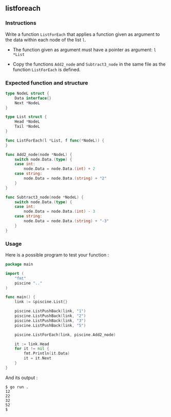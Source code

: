 ## listforeach

### Instructions

Write a function `ListForEach` that applies a function given as argument to the data within each node of the list `l`.

- The function given as argument must have a pointer as argument: `l *List`

- Copy the functions `Add2_node` and `Subtract3_node` in the same file as the function `ListForEach` is defined.

### Expected function and structure

```go
type NodeL struct {
	Data interface{}
	Next *NodeL
}

type List struct {
	Head *NodeL
	Tail *NodeL
}

func ListForEach(l *List, f func(*NodeL)) {
}

func Add2_node(node *NodeL) {
	switch node.Data.(type) {
	case int:
		node.Data = node.Data.(int) + 2
	case string:
		node.Data = node.Data.(string) + "2"
	}
}

func Subtract3_node(node *NodeL) {
	switch node.Data.(type) {
	case int:
		node.Data = node.Data.(int) - 3
	case string:
		node.Data = node.Data.(string) + "-3"
	}
}
```

### Usage

Here is a possible program to test your function :

```go
package main

import (
	"fmt"
	piscine ".."
)

func main() {
	link := &piscine.List{}

	piscine.ListPushBack(link, "1")
	piscine.ListPushBack(link, "2")
	piscine.ListPushBack(link, "3")
	piscine.ListPushBack(link, "5")

	piscine.ListForEach(link, piscine.Add2_node)

	it := link.Head
	for it != nil {
		fmt.Println(it.Data)
		it = it.Next
	}
}
```

And its output :

```console
$ go run .
12
22
32
52
$
```
